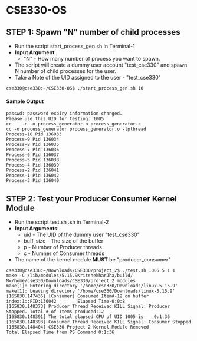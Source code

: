 # CSE330-OS 

##  STEP 1: Spawn "N" number of child processes 
  
  - Run the script start_process_gen.sh in Terminal-1 
  - **Input Argument** 
    - "N" - How many number of process you want to spawn.
  - The script will create a dummy user account "test_cse330" and spawn N number of child processes for the user.
  - Take a Note of the UID assigned to the user - "test_cse330"

```
cse330@cse330:~/CSE330-OS$ ./start_process_gen.sh 10
```

#### Sample Output
```
passwd: password expiry information changed.  
Please use this UID for testing: 1005  
cc    -c -o process_generator.o process_generator.c  
cc -o process_generator process_generator.o -lpthread 
Process-10 Pid 136033  
Process-9 Pid 136034  
Process-8 Pid 136035  
Process-7 Pid 136036  
Process-6 Pid 136037  
Process-5 Pid 136038  
Process-4 Pid 136039  
Process-2 Pid 136041  
Process-1 Pid 136042  
Process-3 Pid 136040  
```

##  STEP 2: Test your Producer Consumer Kernel Module

  - Run the script test.sh .sh in Terminal-2
  - **Input Arguments**: 
    - uid - The UID of the dummy user "test_cse330"
    - buff_size - The size of the buffer
    - p - Number of Producer threads
    - c - Numner of Consumer threads
  - The name of the kernel module **MUST** be "producer_consumer"


```
cse330@cse330:~/Downloads/CSE330/project_2$ ./test.sh 1005 5 1 1
make -C /lib/modules/5.15.9KritshekharJha/build/ M=/home/cse330/Downloads/CSE330/project_2 modules
make[1]: Entering directory '/home/cse330/Downloads/linux-5.15.9'
make[1]: Leaving directory '/home/cse330/Downloads/linux-5.15.9'
[165830.147436] [Consumer] Consumed Item#-12 on buffer index:1::PID:136042        Elapsed Time-0:0:8 
[165830.148373] Producer Thread Received KILL Signal: Producer Stopped. Total # of Items produced:12
[165830.148391] The total elapsed CPU of UID 1005 is    0:1:36  
[165830.148393] Consumer Thread Received KILL Signal: Consumer Stopped
[165830.148404] CSE330 Project 2 Kernel Module Removed
Total Elapsed Time from PS Command 0:1:36
```
